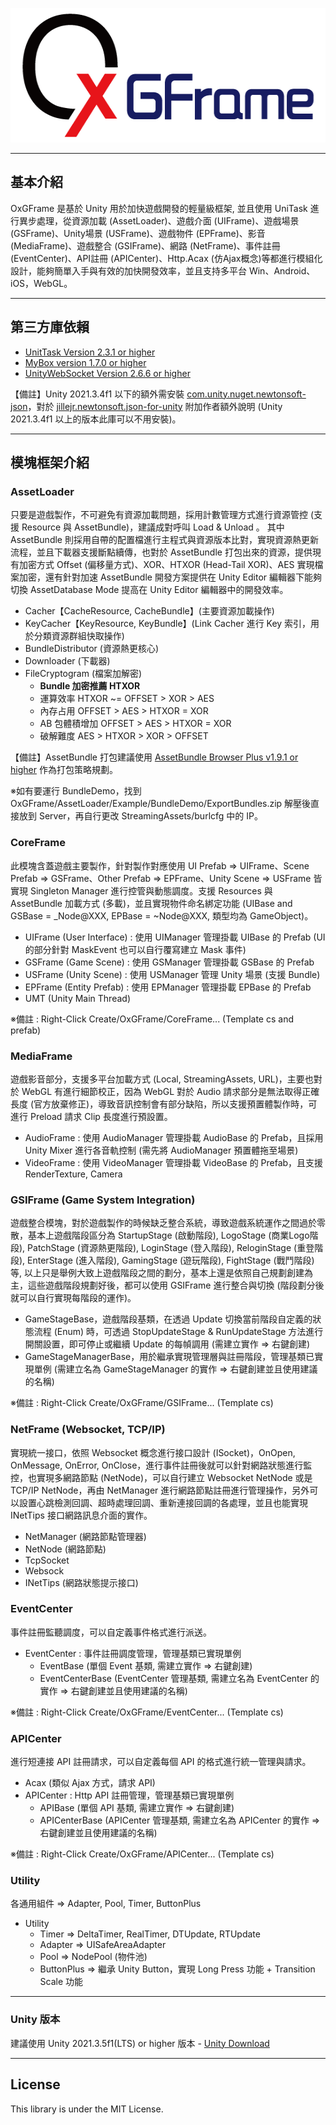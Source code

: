 <p align="center">
  <img width="545" height="215" src="Docs/OxGFrame_Logo.png">
</p>

---

## 基本介紹

OxGFrame 是基於 Unity 用於加快遊戲開發的輕量級框架, 並且使用 UniTask 進行異步處理，從資源加載 (AssetLoader)、遊戲介面 (UIFrame)、遊戲場景 (GSFrame)、Unity場景 (USFrame)、遊戲物件 (EPFrame)、影音 (MediaFrame)、遊戲整合 (GSIFrame)、網路 (NetFrame)、事件註冊 (EventCenter)、API註冊 (APICenter)、Http.Acax (仿Ajax概念)等都進行模組化設計，能夠簡單入手與有效的加快開發效率，並且支持多平台 Win、Android、iOS，WebGL。

---

## 第三方庫依賴

- [UnitTask Version 2.3.1 or higher](https://github.com/Cysharp/UniTask)
- [MyBox version 1.7.0 or higher](https://github.com/Deadcows/MyBox)
- [UnityWebSocket Version 2.6.6 or higher](https://github.com/psygames/UnityWebSocket)

【備註】Unity 2021.3.4f1 以下的額外需安裝 [com.unity.nuget.newtonsoft-json](https://github.com/jilleJr/Newtonsoft.Json-for-Unity/wiki/Install-official-via-UPM)，對於 [jillejr.newtonsoft.json-for-unity](https://github.com/jilleJr/Newtonsoft.Json-for-Unity/issues/145) 附加作者額外說明 (Unity 2021.3.4f1 以上的版本此庫可以不用安裝)。

---

## 模塊框架介紹

### AssetLoader

只要是遊戲製作，不可避免有資源加載問題，採用計數管理方式進行資源管控 (支援 Resource 與 AssetBundle)，建議成對呼叫 Load & Unload 。 其中 AssetBundle 則採用自帶的配置檔進行主程式與資源版本比對，實現資源熱更新流程，並且下載器支援斷點續傳，也對於 AssetBundle 打包出來的資源，提供現有加密方式 Offset (偏移量方式)、XOR、HTXOR (Head-Tail XOR)、AES 實現檔案加密，還有針對加速 AssetBundle 開發方案提供在 Unity Editor 編輯器下能夠切換 AssetDatabase Mode 提高在 Unity Editor 編輯器中的開發效率。

- Cacher【CacheResource, CacheBundle】(主要資源加載操作)
- KeyCacher【KeyResource, KeyBundle】(Link Cacher 進行 Key 索引，用於分類資源群組快取操作)
- BundleDistributor (資源熱更核心)
- Downloader (下載器)
- FileCryptogram (檔案加解密)
  - **Bundle 加密推薦 HTXOR**
  - 運算效率 HTXOR ~= OFFSET > XOR > AES
  - 內存占用 OFFSET > AES > HTXOR = XOR 
  - AB 包體積增加 OFFSET > AES > HTXOR = XOR
  - 破解難度 AES > HTXOR > XOR > OFFSET

【備註】AssetBundle 打包建議使用 [AssetBundle Browser Plus v1.9.1 or higher](https://github.com/michael811125/AssetBundles-Browser-Plus) 作為打包策略規劃。

※如有要運行 BundleDemo，找到 OxGFrame/AssetLoader/Example/BundleDemo/ExportBundles.zip 解壓後直接放到 Server，再自行更改 StreamingAssets/burlcfg 中的 IP。

### CoreFrame

此模塊含蓋遊戲主要製作，針對製作對應使用 UI Prefab => UIFrame、Scene Prefab => GSFrame、Other Prefab => EPFrame、Unity Scene => USFrame 皆實現 Singleton Manager 進行控管與動態調度。支援 Resources 與 AssetBundle 加載方式 (多載)，並且實現物件命名綁定功能 (UIBase and GSBase = _Node@XXX, EPBase = ~Node@XXX, 類型均為 GameObject)。

- UIFrame (User Interface) : 使用 UIManager 管理掛載 UIBase 的 Prefab (UI 的部分針對 MaskEvent 也可以自行覆寫建立 Mask 事件)
- GSFrame (Game Scene) : 使用 GSManager 管理掛載 GSBase 的 Prefab 
- USFrame (Unity Scene) : 使用 USManager 管理 Unity 場景 (支援 Bundle)
- EPFrame (Entity Prefab) : 使用 EPManager 管理掛載 EPBase 的 Prefab
- UMT (Unity Main Thread)

※備註 : Right-Click Create/OxGFrame/CoreFrame... (Template cs and prefab)

### MediaFrame

遊戲影音部分，支援多平台加載方式 (Local, StreamingAssets, URL)，主要也對於 WebGL 有進行細節校正，因為 WebGL 對於 Audio 請求部分是無法取得正確長度 (官方放棄修正)，導致音訊控制會有部分缺陷，所以支援預置體製作時，可進行 Preload 請求 Clip 長度進行預設置。

- AudioFrame : 使用 AudioManager 管理掛載 AudioBase 的 Prefab，且採用 Unity Mixer 進行各音軌控制 (需先將 AudioManager 預置體拖至場景)
- VideoFrame : 使用 VideoManager 管理掛載 VideoBase 的 Prefab，且支援 RenderTexture, Camera

### GSIFrame (Game System Integration)

遊戲整合模塊，對於遊戲製作的時候缺乏整合系統，導致遊戲系統運作之間過於零散，基本上遊戲階段區分為 StartupStage (啟動階段), LogoStage (商業Logo階段), PatchStage (資源熱更階段), LoginStage (登入階段), ReloginStage (重登階段), EnterStage (進入階段), GamingStage (遊玩階段), FightStage (戰鬥階段) 等, 以上只是舉例大致上遊戲階段之間的劃分，基本上還是依照自己規劃創建為主，這些遊戲階段規劃好後，都可以使用 GSIFrame 進行整合與切換 (階段劃分後就可以自行實現每階段的運作)。

- GameStageBase，遊戲階段基類，在透過 Update 切換當前階段自定義的狀態流程 (Enum) 時，可透過 StopUpdateStage & RunUpdateStage 方法進行開關設置，即可停止或繼續 Update 的每幀調用 (需建立實作 => 右鍵創建)
- GameStageManagerBase，用於繼承實現管理層與註冊階段，管理基類已實現單例 (需建立名為 GameStageManager 的實作 => 右鍵創建並且使用建議的名稱)

※備註 : Right-Click Create/OxGFrame/GSIFrame... (Template cs)

### NetFrame (Websocket, TCP/IP)

實現統一接口，依照 Websocket 概念進行接口設計 (ISocket)，OnOpen, OnMessage, OnError, OnClose，進行事件註冊後就可以針對網路狀態進行監控，也實現多網路節點 (NetNode)，可以自行建立 Websocket NetNode 或是 TCP/IP NetNode，再由 NetManager 進行網路節點註冊進行管理操作，另外可以設置心跳檢測回調、超時處理回調、重新連接回調的各處理，並且也能實現 INetTips 接口網路訊息介面的實作。

- NetManager (網路節點管理器)
- NetNode (網路節點)
- TcpSocket
- Websock
- INetTips (網路狀態提示接口)

### EventCenter

事件註冊監聽調度，可以自定義事件格式進行派送。

- EventCenter : 事件註冊調度管理，管理基類已實現單例
  - EventBase (單個 Event 基類, 需建立實作 => 右鍵創建)
  - EventCenterBase (EventCenter 管理基類, 需建立名為 EventCenter 的實作 => 右鍵創建並且使用建議的名稱)
  
※備註 : Right-Click Create/OxGFrame/EventCenter... (Template cs)

### APICenter

進行短連接 API 註冊請求，可以自定義每個 API 的格式進行統一管理與請求。

- Acax (類似 Ajax 方式，請求 API)
- APICenter : Http API 註冊管理，管理基類已實現單例
  - APIBase (單個 API 基類, 需建立實作 => 右鍵創建)
  - APICenterBase (APICenter 管理基類, 需建立名為 APICenter 的實作 => 右鍵創建並且使用建議的名稱)

※備註 : Right-Click Create/OxGFrame/APICenter... (Template cs)

### Utility

各通用組件 => Adapter, Pool, Timer, ButtonPlus

- Utility 
  - Timer => DeltaTimer, RealTimer, DTUpdate, RTUpdate
  - Adapter => UISafeAreaAdapter
  - Pool => NodePool (物件池)
  - ButtonPlus => 繼承 Unity Button，實現 Long Press 功能 + Transition Scale 功能

---

### Unity 版本

建議使用 Unity 2021.3.5f1(LTS) or higher 版本 - [Unity Download](https://unity3d.com/get-unity/download/archive)

---

## License

This library is under the MIT License.